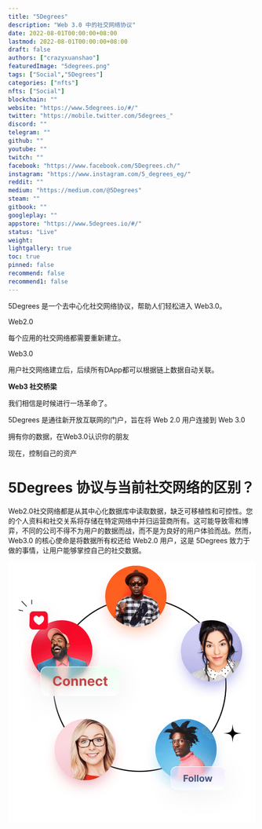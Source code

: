 ```yaml
---
title: "5Degrees"
description: "Web 3.0 中的社交网络协议"
date: 2022-08-01T00:00:00+08:00
lastmod: 2022-08-01T00:00:00+08:00
draft: false
authors: ["crazyxuanshao"]
featuredImage: "5degrees.png"
tags: ["Social","5Degrees"]
categories: ["nfts"]
nfts: ["Social"]
blockchain: ""
website: "https://www.5degrees.io/#/"
twitter: "https://mobile.twitter.com/5degrees_"
discord: ""
telegram: ""
github: ""
youtube: ""
twitch: ""
facebook: "https://www.facebook.com/5Degrees.ch/"
instagram: "https://www.instagram.com/5_degrees_eg/"
reddit: ""
medium: "https://medium.com/@5Degrees"
steam: ""
gitbook: ""
googleplay: ""
appstore: "https://www.5degrees.io/#/"
status: "Live"
weight: 
lightgallery: true
toc: true
pinned: false
recommend: false
recommend1: false
---
```

<p>5Degrees 是一个去中心化社交网络协议，帮助人们轻松进入 Web3.0。</p>
<p>Web2.0</p>
<p>每个应用的社交网络都需要重新建立。</p>
<p>Web3.0</p>
<p>用户社交网络建立后，后续所有DApp都可以根据链上数据自动关联。</p>



**Web3 社交桥梁**

我们相信是时候进行一场革命了。

5Degrees 是通往新开放互联网的门户，旨在将 Web 2.0 用户连接到 Web 3.0

拥有你的数据，在Web3.0认识你的朋友

现在，控制自己的资产



# **5Degrees 协议与当前社交网络的区别**？

Web2.0社交网络都是从其中心化数据库中读取数据，缺乏可移植性和可控性。您的个人资料和社交关系将存储在特定网络中并归运营商所有。这可能导致零和博弈，不同的公司不得不为用户的数据而战，而不是为良好的用户体验而战。然而，Web3.0 的核心使命是将数据所有权还给 Web2.0 用户，这是 5Degrees 致力于做的事情，让用户能够掌控自己的社交数据。

![main-en.49d7c0c7](main-en.49d7c0c7.png)



